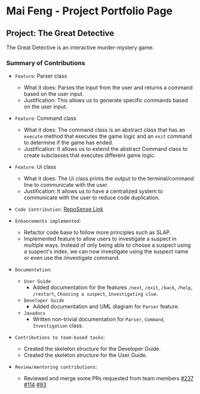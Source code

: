 # Mai Feng - Project Portfolio Page

## Project: The Great Detective
The Great Detective is an interactive murder-mystery game.


### Summary of Contributions

- `Feature`: Parser class
  - What it does: Parses the input from the user and returns a command based on the user input.
  - Justification: This allows us to generate specific commands based on the user input.

- `Feature`: Command class
  - What it does: The command class is an abstract class that has an `execute` method that executes the game logic and an `exit` command to determine if the game has ended.
  - Justification: It allows us to extend the abstract Command class to create subclasses that executes different game logic.

- `Feature`: Ui class
  - What it does: The Ui class prints the output to the terminal/command line to communicate with the user.
  - Justification: It allows us to have a centralized system to communicate with the user to reduce code duplication.


- `Code Contribution`: [RepoSense Link](https://nus-cs2113-ay2122s1.github.io/tp-dashboard/?search=Maifeng&sort=groupTitle&sortWithin=title&timeframe=commit&mergegroup=&groupSelect=groupByRepos&breakdown=true&checkedFileTypes=docs~functional-code~test-code~other&since=2021-09-25&tabOpen=true&tabType=zoom&zA=MaifengNg&zR=AY2122S1-CS2113-T14-1%2Ftp%5Bmaster%5D&zACS=103.0909090909091&zS=2021-09-25&zFS=Maifeng&zU=2021-11-05&zMG=false&zFTF=commit&zFGS=groupByRepos&zFR=false)
- `Enhancements implemented`: 
  - Refactor code base to follow more principles such as SLAP.
  - Implemented feature to allow users to investigate a suspect in multiple ways. Instead of only being able to choose a suspect using a suspect's index, we can now investigate using the suspect name or even use the /investigate command.
- `Documentation`:
  - `User Guide`
    - Added documentation for the features `/next`, `/exit`, `/back`, `/help`, `/restart`, `Choosing a suspect`, `Investigating clue`.
  - `Developer Guide`
    - Added documentation and UML diagram for `Parser` feature.
  - `Javadocs`
    - Written non-trivial documentation for `Parser`, `Command`, `Investigation` class.
    
- `Contributions to team-based tasks`:
  - Created the skeleton structure for the Developer Guide.
  - Created the skeleton structure for the User Guide.

- `Review/mentoring contributions`:
  - Reviewed and merge some PRs requested from team members [#237](https://github.com/AY2122S1-CS2113-T14-1/tp/pull/237) [#114](https://github.com/AY2122S1-CS2113-T14-1/tp/pull/114) [#93](https://github.com/AY2122S1-CS2113-T14-1/tp/pull/93)